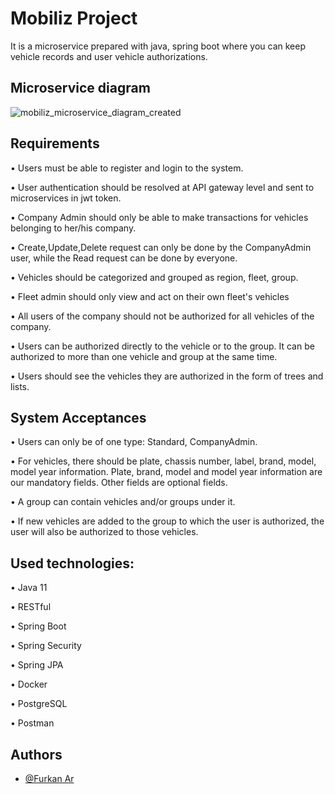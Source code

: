 
# Mobiliz Project

It is a microservice prepared with java, spring boot where you can keep vehicle records and user vehicle authorizations.


## Microservice diagram


![mobiliz_microservice_diagram_created](https://github.com/FurkanAr/mobiliz-project/assets/63981707/da8e522c-7c0d-4975-8506-d154c98ab58a)
## Requirements

• Users must be able to register and login to the system.

• User authentication should be resolved at API gateway level and sent to microservices in jwt token.

• Company Admin should only be able to make transactions for vehicles belonging to her/his company.

• Create,Update,Delete request can only be done by the CompanyAdmin user, while the Read request can be done by everyone.

• Vehicles should be categorized and grouped as region, fleet, group.

• Fleet admin should only view and act on their own fleet's vehicles

• All users of the company should not be authorized for all vehicles of the company.

• Users can be authorized directly to the vehicle or to the group. It can be authorized to more than one vehicle and group at the same time.

• Users should see the vehicles they are authorized in the form of trees and lists.

## System Acceptances

• Users can only be of one type: Standard, CompanyAdmin.

• For vehicles, there should be plate, chassis number, label, brand, model, model year information. Plate, brand, model and model year information are our mandatory fields. Other fields are optional fields.

• A group can contain vehicles and/or groups under it.

• If new vehicles are added to the group to which the user is authorized, the user will also be authorized to those vehicles.

## Used technologies:

• Java 11

• RESTful

• Spring Boot

• Spring Security

• Spring JPA

• Docker

• PostgreSQL

• Postman

## Authors

- [@Furkan Ar](https://www.github.com/FurkanAr)
